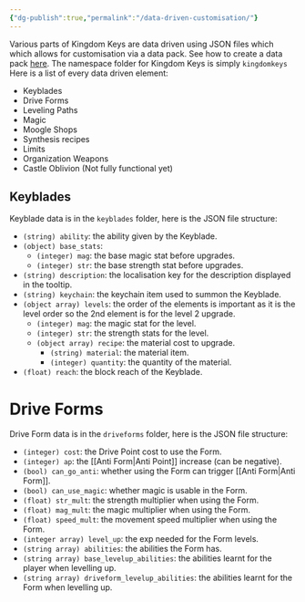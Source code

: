 ```yaml
---
{"dg-publish":true,"permalink":"/data-driven-customisation/"}
---
```


Various parts of Kingdom Keys are data driven using JSON files which which allows for customisation via a data pack. See how to create a data pack [here](https://minecraft.wiki/w/Tutorial:Creating_a_data_pack). The namespace folder for Kingdom Keys is simply `kingdomkeys` 
Here is a list of every data driven element:
* Keyblades
* Drive Forms
* Leveling Paths
* Magic
* Moogle Shops
* Synthesis recipes
* Limits
* Organization Weapons
* Castle Oblivion (Not fully functional yet)

## Keyblades
Keyblade data is in the `keyblades` folder, here is the JSON file structure:
* `(string) ability`: the ability given by the Keyblade.
* `(object) base_stats`: 
	* `(integer) mag`: the base magic stat before upgrades.
	* `(integer) str`: the base strength stat before upgrades.
* `(string) description`: the localisation key for the description displayed in the tooltip.
* `(string) keychain`: the keychain item used to summon the Keyblade.
* `(object array) levels`: the order of the elements is important as it is the level order so the 2nd element is for the level 2 upgrade.
	* `(integer) mag`: the magic stat for the level.
	* `(integer) str`: the strength stats for the level.
	* `(object array) recipe`: the material cost to upgrade.
		* `(string) material`: the material item.
		* `(integer) quantity`: the quantity of the material.
* `(float) reach`: the block reach of the Keyblade.

# Drive Forms
Drive Form data is in the `driveforms` folder, here is the JSON file structure:
* `(integer) cost`: the Drive Point cost to use the Form.
* `(integer) ap`: the [[Anti Form\|Anti Point]] increase (can be negative).
* `(bool) can_go_anti`: whether using the Form can trigger [[Anti Form\|Anti Form]].
* `(bool) can_use_magic`: whether magic is usable in the Form.
* `(float) str_mult`: the strength multiplier when using the Form.
* `(float) mag_mult`: the magic multiplier when using the Form.
* `(float) speed_mult`: the movement speed multiplier when using the Form.
* `(integer array) level_up`: the exp needed for the Form levels.
* `(string array) abilities`: the abilities the Form has.
* `(string array) base_levelup_abilities`: the abilities learnt for the player when levelling up.
* `(string array) driveform_levelup_abilities`: the abilities learnt for the Form when levelling up.
